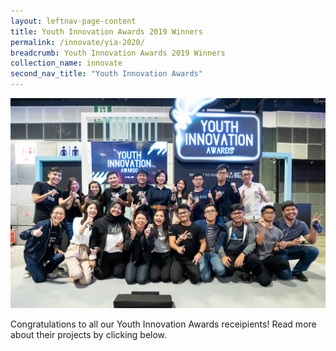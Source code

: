 ```yaml
---
layout: leftnav-page-content
title: Youth Innovation Awards 2019 Winners
permalink: /innovate/yia-2020/
breadcrumb: Youth Innovation Awards 2019 Winners
collection_name: innovate
second_nav_title: "Youth Innovation Awards"
---
```

![1](/images/innovate/yia/yia-7.jpg)<br>

Congratulations to all our Youth Innovation Awards receipients! Read more about their projects by clicking below.
